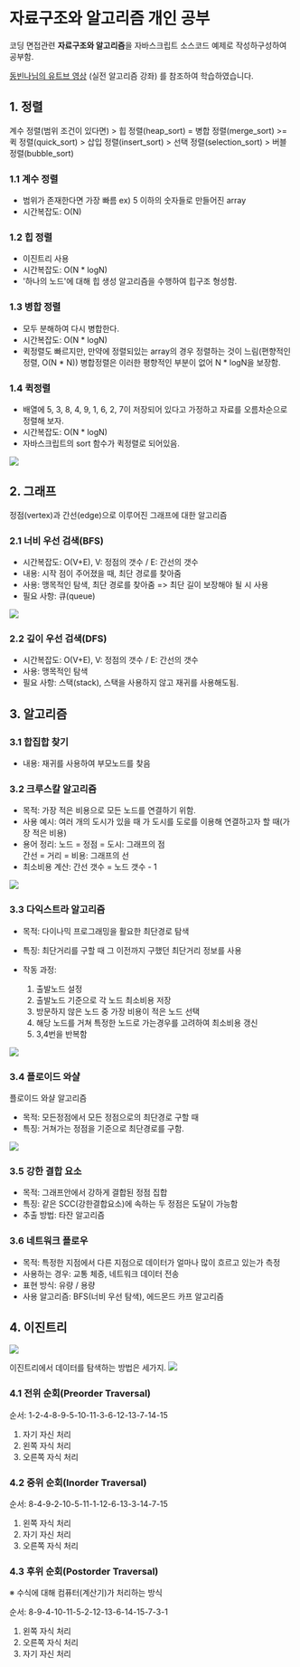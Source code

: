 # 자료구조와 알고리즘 개인 공부

코딩 면접관련 **자료구조와 알고리즘**을 자바스크립트 소스코드 예제로 작성하구성하여 공부함.

[동빈나님의 유트브 영상](https://www.youtube.com/watch?v=qQ5iLNjpxSk&list=PLRx0vPvlEmdDHxCvAQS1_6XV4deOwfVrz&index=2) (실전 알고리즘 강좌)
를 참조하여 학습하였습니다.

## 1. 정렬

계수 정렬(범위 조건이 있다면) >
힙 정렬(heap_sort) = 병합 정렬(merge_sort) >= 퀵 정렬(quick_sort) >
삽입 정렬(insert_sort) > 선택 정렬(selection_sort) > 버블 정렬(bubble_sort)

### 1.1 계수 정렬

- 범위가 존재한다면 가장 빠름 ex) 5 이하의 숫자들로 만들어진 array
- 시간복잡도: O(N)

### 1.2 힙 정렬

- 이진트리 사용
- 시간복잡도: O(N * logN)
- '하나의 노드'에 대해 힙 생성 알고리즘을 수행하여 힙구조 형성함.

### 1.3 병합 정렬

- 모두 분해하여 다시 병합한다.
- 시간복잡도: O(N * logN)
- 퀵정렬도 빠르지만, 만약에 정렬되있는 array의 경우 정렬하는 것이 느림(편향적인 정렬, O(N * N))
  병합정렬은 이러한 평향적인 부분이 없어 N * logN을 보장함.

### 1.4 퀵정렬

- 배열에 5, 3, 8, 4, 9, 1, 6, 2, 7이 저장되어 있다고 가정하고 자료를 오름차순으로 정렬해 보자.
- 시간복잡도: O(N * logN)
- 자바스크립트의 sort 함수가 퀵정렬로 되어있음.

![](images/quick_sort.png)

## 2. 그래프

정점(vertex)과 간선(edge)으로 이루어진 그래프에 대한 알고리즘

### 2.1 너비 우선 검색(BFS)

- 시간복잡도: O(V+E), V: 정점의 갯수 / E: 간선의 갯수
- 내용: 시작 점이 주어졌을 때, 최단 경로를 찾아줌
- 사용: 맹목적인 탐색, 최단 경로를 찾아줌 => 최단 길이 보장해야 될 시 사용
- 필요 사항: 큐(queue)

![](images/bfs_graph.png)

### 2.2 깊이 우선 검색(DFS)

- 시간복잡도: O(V+E), V: 정점의 갯수 / E: 간선의 갯수
- 사용: 맹목적인 탐색
- 필요 사항: 스택(stack), 스택을 사용하지 않고 재귀를 사용해도됨.

## 3. 알고리즘

### 3.1 합집합 찾기

- 내용: 재귀를 사용하여 부모노드를 찾음

### 3.2 크루스칼 알고리즘

- 목적: 가장 적은 비용으로 모든 노드를 연결하기 위함.
- 사용 예시: 여러 개의 도시가 있을 때 가 도시를 도로를 이용해 연결하고자 할 때(가장 적은 비용)
- 용어 정리:
  노드 = 정점 = 도시: 그래프의 점  
  간선 = 거리 = 비용: 그래프의 선
- 최소비용 계산:
  간선 갯수 = 노드 갯수 - 1

![](images/kruskal_alogorithm.png)

### 3.3 다익스트라 알고리즘

- 목적: 다이나믹 프로그래밍을 활요한 최단경로 탐색
- 특징: 최단거리를 구할 때 그 이전까지 구했던 최단거리 정보를 사용

- 작동 과정:
    1. 출발노드 설정
    2. 출발노드 기준으로 각 노드 최소비용 저장
    3. 방문하지 않은 노드 중 가장 비용이 적은 노드 선택
    4. 해당 노드를 거쳐 특정한 노드로 가는경우를 고려하여 최소비용 갱신
    5. 3,4번을 반복함

![](images/dijkstra.png)

### 3.4 플로이드 와샬

플로이드 와샬 알고리즘

- 목적: 모든정점에서 모든 정점으로의 최단경로 구할 때
- 특징: 거쳐가는 정점을 기준으로 최단경로를 구함.

![](images/floyd.png)

### 3.5 강한 결합 요소

- 목적: 그래프안에서 강하게 결합된 정점 집합
- 특징: 같은 SCC(강한결합요소)에 속하는 두 정점은 도달이 가능함
- 추출 방법: 타잔 알고리즘

### 3.6 네트워크 플로우

- 목적: 특정한 지점에서 다른 지점으로 데이터가 얼마나 많이 흐르고 있는가 측정
- 사용하는 경우: 교통 체증, 네트워크 데이터 전송
- 표현 방식: 유량 / 용량
- 사용 알고리즘: BFS(너비 우선 탐색),  에드몬드 카프 알고리즘

## 4. 이진트리

![](images/binary_tree.png)

이진트리에서 데이터를 탐색하는 방법은 세가지.
![](images/binary_tree_traversal.png)

### 4.1 전위 순회(Preorder Traversal)

순서: 1-2-4-8-9-5-10-11-3-6-12-13-7-14-15

1. 자기 자신 처리
2. 왼쪽 자식 처리
3. 오른쪽 자식 처리

### 4.2 중위 순회(Inorder Traversal)

순서: 8-4-9-2-10-5-11-1-12-6-13-3-14-7-15

1. 왼쪽 자식 처리
2. 자기 자신 처리
3. 오른쪽 자식 처리

### 4.3 후위 순회(Postorder Traversal)

※ 수식에 대해 컴퓨터(계산기)가 처리하는 방식

순서: 8-9-4-10-11-5-2-12-13-6-14-15-7-3-1

1. 왼쪽 자식 처리
2. 오른쪽 자식 처리
3. 자기 자신 처리



